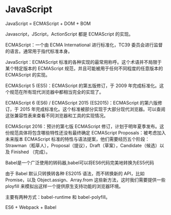 ---
---
# JavaScript

JavaScript = ECMAScript + DOM + BOM

Javascript，JScript，ActionScript 都是 ECMAScript 的实现。

ECMAScript：一个由 ECMA International 进行标准化，TC39 委员会进行监督的语言。通常用于指代标准本身。

JavaScript：ECMAScript 标准的各种实现的最常用称呼。这个术语并不局限于某个特定版本的 ECMAScript 规范，并且可能被用于任何不同程度的任意版本的 ECMAScript 的实现。

ECMAScript 5 (ES5)：ECMAScript 的第五版修订，于 2009 年完成标准化。这个规范在所有现代浏览器中都相当完全的实现了。

ECMAScript 6 (ES6) / ECMAScript 2015 (ES2015)：ECMAScript 的第六版修订，于 2015 年完成标准化。这个标准被部分实现于大部分现代浏览器。可以查阅这张兼容性表来查看不同浏览器和工具的实现情况。

ECMAScript 2016：预计的第七版 ECMAScript 修订，计划于明年夏季发布。这份规范具体将包含哪些特性还没有最终确定
ECMAScript Proposals：被考虑加入未来版本 ECMAScript 标准的特性与语法提案，他们需要经历五个阶段：Strawman（稻草人），Proposal（提议），Draft（草案），Candidate（候选）以及 Finished （完成）。

Babel是一个广泛使用的转码器,babel可以将ES6代码完美地转换为ES5代码

由于 Babel 默认只转换转各种 ES2015 语法，而不转换新的 API，比如 Promise，以及 Object.assign、Array.from 这些新方法，这时我们需要提供一些 ployfill 来模拟出这样一个提供原生支持功能的浏览器环境。

主要有两种方式：babel-runtime 和 babel-polyfill。

ES6 + Webpack + Babel
